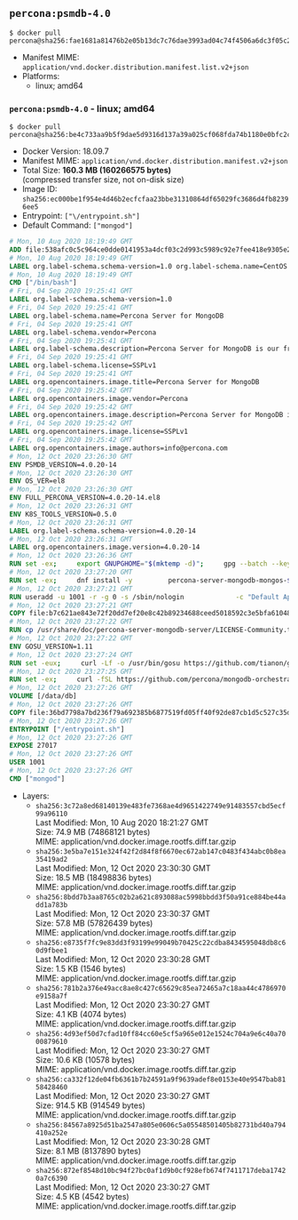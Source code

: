 ## `percona:psmdb-4.0`

```console
$ docker pull percona@sha256:fae1681a81476b2e05b13dc7c76dae3993ad04c74f4506a6dc3f05c2abbb38b8
```

-	Manifest MIME: `application/vnd.docker.distribution.manifest.list.v2+json`
-	Platforms:
	-	linux; amd64

### `percona:psmdb-4.0` - linux; amd64

```console
$ docker pull percona@sha256:be4c733aa9b5f9dae5d9316d137a39a025cf068fda74b1180e0bfc2c06c768cc
```

-	Docker Version: 18.09.7
-	Manifest MIME: `application/vnd.docker.distribution.manifest.v2+json`
-	Total Size: **160.3 MB (160266575 bytes)**  
	(compressed transfer size, not on-disk size)
-	Image ID: `sha256:ec000be1f954e4d46b2ecfcfaa23bbe31310864df65029fc3686d4fb82396ee5`
-	Entrypoint: `["\/entrypoint.sh"]`
-	Default Command: `["mongod"]`

```dockerfile
# Mon, 10 Aug 2020 18:19:49 GMT
ADD file:538afc0c5c964ce0dde0141953a4dcf03c2d993c5989c92e7fee418e9305e2a3 in / 
# Mon, 10 Aug 2020 18:19:49 GMT
LABEL org.label-schema.schema-version=1.0 org.label-schema.name=CentOS Base Image org.label-schema.vendor=CentOS org.label-schema.license=GPLv2 org.label-schema.build-date=20200809
# Mon, 10 Aug 2020 18:19:49 GMT
CMD ["/bin/bash"]
# Fri, 04 Sep 2020 19:25:41 GMT
LABEL org.label-schema.schema-version=1.0
# Fri, 04 Sep 2020 19:25:41 GMT
LABEL org.label-schema.name=Percona Server for MongoDB
# Fri, 04 Sep 2020 19:25:41 GMT
LABEL org.label-schema.vendor=Percona
# Fri, 04 Sep 2020 19:25:41 GMT
LABEL org.label-schema.description=Percona Server for MongoDB is our free and open-source drop-in replacement for MongoDB Community Edition. It offers all the features and benefits of MongoDB Community Edition, plus additional enterprise-grade functionality.
# Fri, 04 Sep 2020 19:25:41 GMT
LABEL org.label-schema.license=SSPLv1
# Fri, 04 Sep 2020 19:25:41 GMT
LABEL org.opencontainers.image.title=Percona Server for MongoDB
# Fri, 04 Sep 2020 19:25:42 GMT
LABEL org.opencontainers.image.vendor=Percona
# Fri, 04 Sep 2020 19:25:42 GMT
LABEL org.opencontainers.image.description=Percona Server for MongoDB is our free and open-source drop-in replacement for MongoDB Community Edition. It offers all the features and benefits of MongoDB Community Edition, plus additional enterprise-grade functionality.
# Fri, 04 Sep 2020 19:25:42 GMT
LABEL org.opencontainers.image.license=SSPLv1
# Fri, 04 Sep 2020 19:25:42 GMT
LABEL org.opencontainers.image.authors=info@percona.com
# Mon, 12 Oct 2020 23:26:30 GMT
ENV PSMDB_VERSION=4.0.20-14
# Mon, 12 Oct 2020 23:26:30 GMT
ENV OS_VER=el8
# Mon, 12 Oct 2020 23:26:30 GMT
ENV FULL_PERCONA_VERSION=4.0.20-14.el8
# Mon, 12 Oct 2020 23:26:31 GMT
ENV K8S_TOOLS_VERSION=0.5.0
# Mon, 12 Oct 2020 23:26:31 GMT
LABEL org.label-schema.schema-version=4.0.20-14
# Mon, 12 Oct 2020 23:26:31 GMT
LABEL org.opencontainers.image.version=4.0.20-14
# Mon, 12 Oct 2020 23:26:36 GMT
RUN set -ex;     export GNUPGHOME="$(mktemp -d)";     gpg --batch --keyserver ha.pool.sks-keyservers.net --recv-keys 430BDF5C56E7C94E848EE60C1C4CBDCDCD2EFD2A 99DB70FAE1D7CE227FB6488205B555B38483C65D;     gpg --batch --export --armor 430BDF5C56E7C94E848EE60C1C4CBDCDCD2EFD2A > ${GNUPGHOME}/RPM-GPG-KEY-Percona;     gpg --batch --export --armor 99DB70FAE1D7CE227FB6488205B555B38483C65D > ${GNUPGHOME}/RPM-GPG-KEY-centosofficial;     rpmkeys --import ${GNUPGHOME}/RPM-GPG-KEY-Percona ${GNUPGHOME}/RPM-GPG-KEY-centosofficial;     curl -Lf -o /tmp/percona-release.rpm https://repo.percona.com/yum/percona-release-latest.noarch.rpm;     rpmkeys --checksig /tmp/percona-release.rpm;     dnf install -y /tmp/percona-release.rpm;     rm -rf "$GNUPGHOME" /tmp/percona-release.rpm;     rpm --import /etc/pki/rpm-gpg/PERCONA-PACKAGING-KEY;     percona-release enable psmdb-40 release
# Mon, 12 Oct 2020 23:27:20 GMT
RUN set -ex;     dnf install -y         percona-server-mongodb-mongos-${FULL_PERCONA_VERSION}         percona-server-mongodb-shell-${FULL_PERCONA_VERSION}         shadow-utils         curl         procps-ng         oniguruma         jq         dnf-utils;         repoquery -a --location         policycoreutils             | xargs curl -Lf -o /tmp/policycoreutils.rpm;     repoquery -a --location         percona-server-mongodb-server-${FULL_PERCONA_VERSION}             | xargs curl -Lf -o /tmp/percona-server-mongodb-server-${FULL_PERCONA_VERSION}.rpm;     rpm -iv /tmp/policycoreutils.rpm /tmp/percona-server-mongodb-server-${FULL_PERCONA_VERSION}.rpm --nodeps;         rm -rf /tmp/policycoreutils.rpm /tmp/percona-server-mongodb-server-${FULL_PERCONA_VERSION}.rpm;     dnf clean all;     dnf -y remove dnf-utils;     rm -rf /var/cache/dnf /data/db && mkdir -p /data/db;     chown -R 1001:0 /data/db
# Mon, 12 Oct 2020 23:27:21 GMT
RUN useradd -u 1001 -r -g 0 -s /sbin/nologin             -c "Default Application User" mongodb
# Mon, 12 Oct 2020 23:27:21 GMT
COPY file:b7c621ae843e72f20dd7ef20e8c42b89234688ceed5018592c3e5bfa61048aad in /licenses/LICENSE.Dockerfile 
# Mon, 12 Oct 2020 23:27:22 GMT
RUN cp /usr/share/doc/percona-server-mongodb-server/LICENSE-Community.txt /licenses/LICENSE.Percona-Server-for-MongoDB
# Mon, 12 Oct 2020 23:27:22 GMT
ENV GOSU_VERSION=1.11
# Mon, 12 Oct 2020 23:27:24 GMT
RUN set -eux;     curl -Lf -o /usr/bin/gosu https://github.com/tianon/gosu/releases/download/${GOSU_VERSION}/gosu-amd64;     curl -Lf -o /usr/bin/gosu.asc https://github.com/tianon/gosu/releases/download/${GOSU_VERSION}/gosu-amd64.asc;         export GNUPGHOME="$(mktemp -d)";     gpg --batch --keyserver hkps://keys.openpgp.org --recv-keys B42F6819007F00F88E364FD4036A9C25BF357DD4;     gpg --batch --verify /usr/bin/gosu.asc /usr/bin/gosu;     rm -rf "$GNUPGHOME" /usr/bin/gosu.asc;         chmod +x /usr/bin/gosu;     curl -f -o /licenses/LICENSE.gosu https://raw.githubusercontent.com/tianon/gosu/${GOSU_VERSION}/LICENSE
# Mon, 12 Oct 2020 23:27:25 GMT
RUN set -ex;     curl -fSL https://github.com/percona/mongodb-orchestration-tools/releases/download/${K8S_TOOLS_VERSION}/k8s-mongodb-initiator -o /usr/local/bin/k8s-mongodb-initiator;     curl -fSL  https://github.com/percona/mongodb-orchestration-tools/releases/download/${K8S_TOOLS_VERSION}/mongodb-healthcheck -o /usr/local/bin/mongodb-healthcheck;     curl -fSL  https://github.com/percona/mongodb-orchestration-tools/releases/download/${K8S_TOOLS_VERSION}/SHA256SUMS -o /tmp/SHA256SUMS;     echo "$(grep 'k8s-mongodb-initiator' /tmp/SHA256SUMS | awk '{print $1}')" /usr/local/bin/k8s-mongodb-initiator | sha256sum -c -;     echo "$(grep 'mongodb-healthcheck' /tmp/SHA256SUMS   | awk '{print $1}')" /usr/local/bin/mongodb-healthcheck   | sha256sum -c -;     rm -f /tmp/SHA256SUMS;         chmod 0755 /usr/local/bin/k8s-mongodb-initiator /usr/local/bin/mongodb-healthcheck
# Mon, 12 Oct 2020 23:27:26 GMT
VOLUME [/data/db]
# Mon, 12 Oct 2020 23:27:26 GMT
COPY file:36bd7798a7bd236f79a692385b6877519fd05ff40f92de87cb1d5c527c35d799 in /entrypoint.sh 
# Mon, 12 Oct 2020 23:27:26 GMT
ENTRYPOINT ["/entrypoint.sh"]
# Mon, 12 Oct 2020 23:27:26 GMT
EXPOSE 27017
# Mon, 12 Oct 2020 23:27:26 GMT
USER 1001
# Mon, 12 Oct 2020 23:27:26 GMT
CMD ["mongod"]
```

-	Layers:
	-	`sha256:3c72a8ed68140139e483fe7368ae4d9651422749e91483557cbd5ecf99a96110`  
		Last Modified: Mon, 10 Aug 2020 18:21:27 GMT  
		Size: 74.9 MB (74868121 bytes)  
		MIME: application/vnd.docker.image.rootfs.diff.tar.gzip
	-	`sha256:3e5ba7e151e324f42f2d84f8f6670ec672ab147c0483f434abc0b8ea35419ad2`  
		Last Modified: Mon, 12 Oct 2020 23:30:30 GMT  
		Size: 18.5 MB (18498836 bytes)  
		MIME: application/vnd.docker.image.rootfs.diff.tar.gzip
	-	`sha256:8bdd7b3aa8765c02b2a621c893088ac5998bbdd3f50a91ce884be44add1a783b`  
		Last Modified: Mon, 12 Oct 2020 23:30:37 GMT  
		Size: 57.8 MB (57826439 bytes)  
		MIME: application/vnd.docker.image.rootfs.diff.tar.gzip
	-	`sha256:e8735f7fc9e83dd3f93199e99049b70425c22cdba8434595048db8c60d9fbee1`  
		Last Modified: Mon, 12 Oct 2020 23:30:28 GMT  
		Size: 1.5 KB (1546 bytes)  
		MIME: application/vnd.docker.image.rootfs.diff.tar.gzip
	-	`sha256:781b2a376e49acc8ae8c427c65629c85ea72465a7c18aa44c4786970e9158a7f`  
		Last Modified: Mon, 12 Oct 2020 23:30:27 GMT  
		Size: 4.1 KB (4074 bytes)  
		MIME: application/vnd.docker.image.rootfs.diff.tar.gzip
	-	`sha256:4d93ef50d7cfad10ff84cc60e5cf5a965e012e1524c704a9e6c40a7000879610`  
		Last Modified: Mon, 12 Oct 2020 23:30:27 GMT  
		Size: 10.6 KB (10578 bytes)  
		MIME: application/vnd.docker.image.rootfs.diff.tar.gzip
	-	`sha256:ca332f12de04fb6361b7b24591a9f9639adef8e0153e40e9547bab8158428460`  
		Last Modified: Mon, 12 Oct 2020 23:30:27 GMT  
		Size: 914.5 KB (914549 bytes)  
		MIME: application/vnd.docker.image.rootfs.diff.tar.gzip
	-	`sha256:84567a8925d51ba2547a805e0606c5a05548501405b82731bd40a794410a252e`  
		Last Modified: Mon, 12 Oct 2020 23:30:28 GMT  
		Size: 8.1 MB (8137890 bytes)  
		MIME: application/vnd.docker.image.rootfs.diff.tar.gzip
	-	`sha256:872ef8548d10bc94f27bc0af1d9b0cf928efb674f7411717deba17420a7c6390`  
		Last Modified: Mon, 12 Oct 2020 23:30:27 GMT  
		Size: 4.5 KB (4542 bytes)  
		MIME: application/vnd.docker.image.rootfs.diff.tar.gzip
